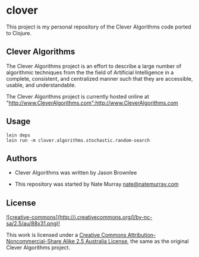 # clover

This project is my personal repository of the Clever Algorithms code ported to Clojure.

## Clever Algorithms

The Clever Algorithms project is an effort to describe a large number of algorithmic techniques from the the field of Artificial Intelligence in a complete, consistent, and centralized manner such that they are accessible, usable, and understandable. 

The Clever Algorithms project is currently hosted online at "http://www.CleverAlgorithms.com":http://www.CleverAlgorithms.com 

## Usage

    lein deps
    lein run -m clover.algorithms.stochastic.random-search

## Authors

* Clever Algorithms was written by Jason Brownlee

* This repository was started by Nate Murray <nate@natemurray.com>

## License

<a rel="license" href="http://creativecommons.org/licenses/by-nc-sa/2.5/au/">
![creative-commons](http://i.creativecommons.org/l/by-nc-sa/2.5/au/88x31.png)!
</a>

This work is licensed under a <a rel="license" href="http://creativecommons.org/licenses/by-nc-sa/2.5/au/">Creative Commons Attribution-Noncommercial-Share Alike 2.5 Australia License</a>, the same as the original Clever Algorithms project.
